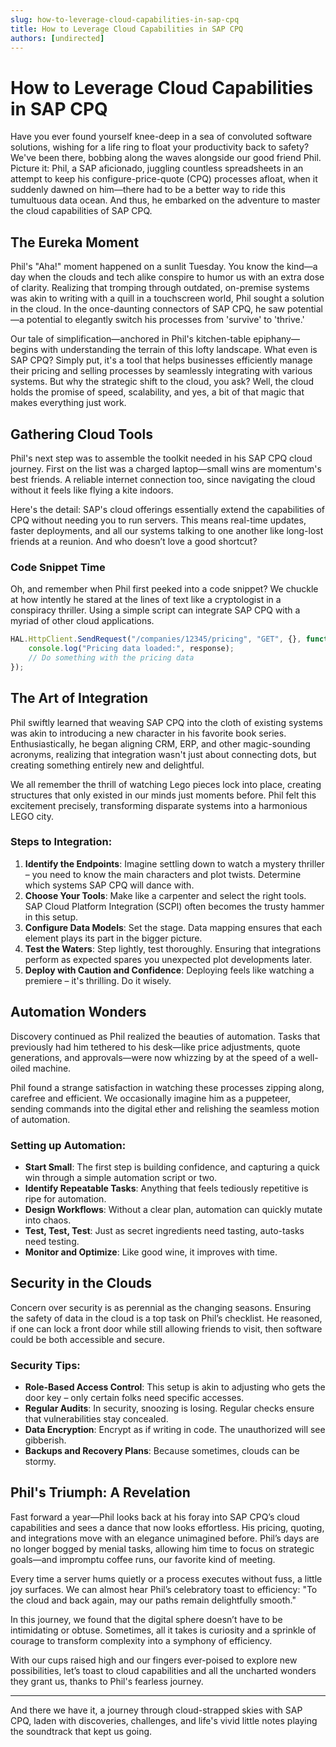 ```yaml
---
slug: how-to-leverage-cloud-capabilities-in-sap-cpq
title: How to Leverage Cloud Capabilities in SAP CPQ
authors: [undirected]
---
```



# How to Leverage Cloud Capabilities in SAP CPQ

Have you ever found yourself knee-deep in a sea of convoluted software solutions, wishing for a life ring to float your productivity back to safety? We've been there, bobbing along the waves alongside our good friend Phil. Picture it: Phil, a SAP aficionado, juggling countless spreadsheets in an attempt to keep his configure-price-quote (CPQ) processes afloat, when it suddenly dawned on him—there had to be a better way to ride this tumultuous data ocean. And thus, he embarked on the adventure to master the cloud capabilities of SAP CPQ.

## The Eureka Moment

Phil's "Aha!" moment happened on a sunlit Tuesday. You know the kind—a day when the clouds and tech alike conspire to humor us with an extra dose of clarity. Realizing that tromping through outdated, on-premise systems was akin to writing with a quill in a touchscreen world, Phil sought a solution in the cloud. In the once-daunting connectors of SAP CPQ, he saw potential—a potential to elegantly switch his processes from 'survive' to 'thrive.'

Our tale of simplification—anchored in Phil's kitchen-table epiphany—begins with understanding the terrain of this lofty landscape. What even is SAP CPQ? Simply put, it's a tool that helps businesses efficiently manage their pricing and selling processes by seamlessly integrating with various systems. But why the strategic shift to the cloud, you ask? Well, the cloud holds the promise of speed, scalability, and yes, a bit of that magic that makes everything just work.

## Gathering Cloud Tools

Phil's next step was to assemble the toolkit needed in his SAP CPQ cloud journey. First on the list was a charged laptop—small wins are momentum's best friends. A reliable internet connection too, since navigating the cloud without it feels like flying a kite indoors.

Here's the detail: SAP's cloud offerings essentially extend the capabilities of CPQ without needing you to run servers. This means real-time updates, faster deployments, and all our systems talking to one another like long-lost friends at a reunion. And who doesn’t love a good shortcut?

### Code Snippet Time

Oh, and remember when Phil first peeked into a code snippet? We chuckle at how intently he stared at the lines of text like a cryptologist in a conspiracy thriller. Using a simple script can integrate SAP CPQ with a myriad of other cloud applications.

```javascript
HAL.HttpClient.SendRequest("/companies/12345/pricing", "GET", {}, function(response) {
    console.log("Pricing data loaded:", response);
    // Do something with the pricing data
});
```

## The Art of Integration

Phil swiftly learned that weaving SAP CPQ into the cloth of existing systems was akin to introducing a new character in his favorite book series. Enthusiastically, he began aligning CRM, ERP, and other magic-sounding acronyms, realizing that integration wasn't just about connecting dots, but creating something entirely new and delightful.

We all remember the thrill of watching Lego pieces lock into place, creating structures that only existed in our minds just moments before. Phil felt this excitement precisely, transforming disparate systems into a harmonious LEGO city.

### Steps to Integration:

1. **Identify the Endpoints**: Imagine settling down to watch a mystery thriller – you need to know the main characters and plot twists. Determine which systems SAP CPQ will dance with.
2. **Choose Your Tools**: Make like a carpenter and select the right tools. SAP Cloud Platform Integration (SCPI) often becomes the trusty hammer in this setup.
3. **Configure Data Models**: Set the stage. Data mapping ensures that each element plays its part in the bigger picture.
4. **Test the Waters**: Step lightly, test thoroughly. Ensuring that integrations perform as expected spares you unexpected plot developments later.
5. **Deploy with Caution and Confidence**: Deploying feels like watching a premiere – it's thrilling. Do it wisely.

## Automation Wonders

Discovery continued as Phil realized the beauties of automation. Tasks that previously had him tethered to his desk—like price adjustments, quote generations, and approvals—were now whizzing by at the speed of a well-oiled machine.

Phil found a strange satisfaction in watching these processes zipping along, carefree and efficient. We occasionally imagine him as a puppeteer, sending commands into the digital ether and relishing the seamless motion of automation.

### Setting up Automation:

- **Start Small**: The first step is building confidence, and capturing a quick win through a simple automation script or two.
- **Identify Repeatable Tasks**: Anything that feels tediously repetitive is ripe for automation.
- **Design Workflows**: Without a clear plan, automation can quickly mutate into chaos.
- **Test, Test, Test**: Just as secret ingredients need tasting, auto-tasks need testing.
- **Monitor and Optimize**: Like good wine, it improves with time.

## Security in the Clouds

Concern over security is as perennial as the changing seasons. Ensuring the safety of data in the cloud is a top task on Phil’s checklist. He reasoned, if one can lock a front door while still allowing friends to visit, then software could be both accessible and secure.

### Security Tips:

- **Role-Based Access Control**: This setup is akin to adjusting who gets the door key – only certain folks need specific accesses.
- **Regular Audits**: In security, snoozing is losing. Regular checks ensure that vulnerabilities stay concealed.
- **Data Encryption**: Encrypt as if writing in code. The unauthorized will see gibberish.
- **Backups and Recovery Plans**: Because sometimes, clouds can be stormy. 
   
## Phil's Triumph: A Revelation

Fast forward a year—Phil looks back at his foray into SAP CPQ’s cloud capabilities and sees a dance that now looks effortless. His pricing, quoting, and integrations move with an elegance unimagined before. Phil’s days are no longer bogged by menial tasks, allowing him time to focus on strategic goals—and impromptu coffee runs, our favorite kind of meeting.

Every time a server hums quietly or a process executes without fuss, a little joy surfaces. We can almost hear Phil’s celebratory toast to efficiency: "To the cloud and back again, may our paths remain delightfully smooth."

In this journey, we found that the digital sphere doesn’t have to be intimidating or obtuse. Sometimes, all it takes is curiosity and a sprinkle of courage to transform complexity into a symphony of efficiency.

With our cups raised high and our fingers ever-poised to explore new possibilities, let’s toast to cloud capabilities and all the uncharted wonders they grant us, thanks to Phil's fearless journey.

--- 

And there we have it, a journey through cloud-strapped skies with SAP CPQ, laden with discoveries, challenges, and life's vivid little notes playing the soundtrack that kept us going.